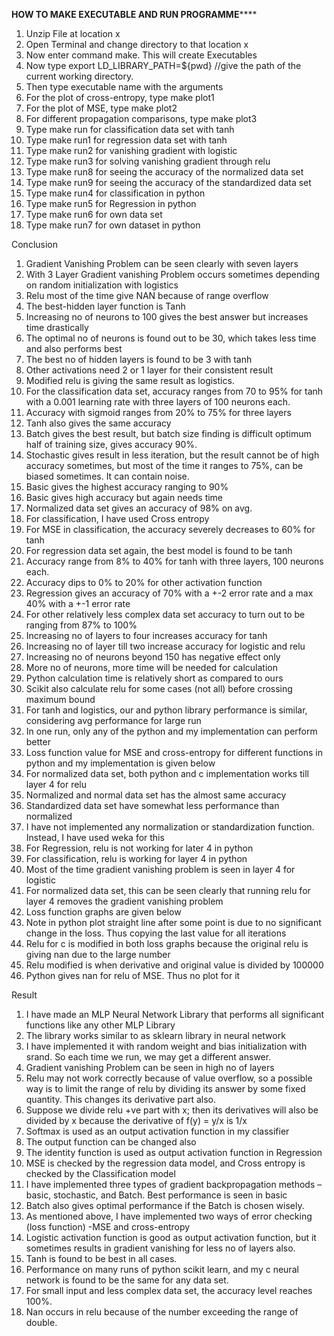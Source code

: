 **************************HOW TO MAKE EXECUTABLE AND RUN PROGRAMME******************************
 1) Unzip File at location x
2) Open Terminal and change directory to that location x
3) Now enter command make.
This will create Executables
4) Now type
export LD_LIBRARY_PATH=${pwd} //give the path of the current
working directory.
5) Then type executable name with the arguments
6) For the plot of cross-entropy, type make plot1
7) For the plot of MSE, type make plot2
8) For different propagation comparisons, type make plot3
9) Type make run for classification data set with tanh
10) Type make run1 for regression data set with tanh
11) Type make run2 for vanishing gradient with logistic
12) Type make run3 for solving vanishing gradient through relu
13) Type make run8 for seeing the accuracy of the normalized data
set
14) Type make run9 for seeing the accuracy of the standardized data
set
15) Type make run4 for classification in python
16) Type make run5 for Regression in python
17) Type make run6 for own data set
18) Type make run7 for own dataset in python

Conclusion
1. Gradient Vanishing Problem can be seen clearly with seven
layers
2. With 3 Layer Gradient vanishing Problem occurs sometimes
depending on random initialization with logistics
3. Relu most of the time give NAN because of range overflow
4. The best-hidden layer function is Tanh
5. Increasing no of neurons to 100 gives the best answer but
increases time drastically
6. The optimal no of neurons is found out to be 30, which takes less
time and also performs best
7. The best no of hidden layers is found to be 3 with tanh
8. Other activations need 2 or 1 layer for their consistent result
9. Modified relu is giving the same result as logistics.
10. For the classification data set, accuracy ranges from 70 to 95%
for tanh with a 0.001 learning rate with three layers of 100
neurons each.
11. Accuracy with sigmoid ranges from 20% to 75% for three layers
12. Tanh also gives the same accuracy
13. Batch gives the best result, but batch size finding is difficult
optimum half of training size, gives accuracy 90%.
14. Stochastic gives result in less iteration, but the result cannot be
of high accuracy sometimes, but most of the time it ranges to
75%, can be biased sometimes. It can contain noise.
15. Basic gives the highest accuracy ranging to 90%
16. Basic gives high accuracy but again needs time
17. Normalized data set gives an accuracy of 98% on avg.
18. For classification, I have used Cross entropy
19. For MSE in classification, the accuracy severely decreases to 60%
for tanh
20. For regression data set again, the best model is found to be tanh
21. Accuracy range from 8% to 40% for tanh with three layers, 100
neurons each.
22. Accuracy dips to 0% to 20% for other activation function
23. Regression gives an accuracy of 70% with a +-2 error rate and a
max 40% with a +-1 error rate
24. For other relatively less complex data set accuracy to turn out to
be ranging from 87% to 100%
25. Increasing no of layers to four increases accuracy for tanh
26. Increasing no of layer till two increase accuracy for logistic and
relu
27. Increasing no of neurons beyond 150 has negative effect only
28. More no of neurons, more time will be needed for calculation
29. Python calculation time is relatively short as compared to ours
30. Scikit also calculate relu for some cases (not all) before crossing
maximum bound
31. For tanh and logistics, our and python library performance is
similar, considering avg performance for large run
32. In one run, only any of the python and my implementation can
perform better
33. Loss function value for MSE and cross-entropy for different
functions in python and my implementation is given below
34. For normalized data set, both python and c implementation
works till layer 4 for relu
35. Normalized and normal data set has the almost same accuracy
36. Standardized data set have somewhat less performance than
normalized
37. I have not implemented any normalization or standardization
function. Instead, I have used weka for this
38. For Regression, relu is not working for later 4 in python
39. For classification, relu is working for layer 4 in python
40. Most of the time gradient vanishing problem is seen in layer 4
for logistic
41. For normalized data set, this can be seen clearly that running
relu for layer 4 removes the gradient vanishing problem
42. Loss function graphs are given below
43. Note in python plot straight line after some point is due to no
significant change in the loss. Thus copying the last value for all
iterations
44. Relu for c is modified in both loss graphs because the original
relu is giving nan due to the large number
45. Relu modified is when derivative and original value is divided by
100000
46. Python gives nan for relu of MSE. Thus no plot for it



Result
1) I have made an MLP Neural Network Library that performs all
significant functions like any other MLP Library
2) The library works similar to as sklearn library in neural network
3) I have implemented it with random weight and bias initialization with
srand. So each time we run, we may get a different answer.
4) Gradient vanishing Problem can be seen in high no of layers
5) Relu may not work correctly because of value overflow, so a possible
way is to limit the range of relu by dividing its answer by some fixed
quantity. This changes its derivative part also.
6) Suppose we divide relu +ve part with x; then its derivatives will also be
divided by x because the derivative of f(y) = y/x is 1/x
7) Softmax is used as an output activation function in my classifier
8) The output function can be changed also
9) The identity function is used as output activation function in
Regression
10) MSE is checked by the regression data model, and Cross entropy is
checked by the Classification model
11) I have implemented three types of gradient backpropagation methods
– basic, stochastic, and Batch. Best performance is seen in basic
12) Batch also gives optimal performance if the Batch is chosen wisely.
13) As mentioned above, I have implemented two ways of error checking
(loss function) -MSE and cross-entropy
14) Logistic activation function is good as output activation function, but
it sometimes results in gradient vanishing for less no of layers also.
15) Tanh is found to be best in all cases.
16) Performance on many runs of python scikit learn, and my c neural
network is found to be the same for any data set.
17) For small input and less complex data set, the accuracy level reaches
100%.
18) Nan occurs in relu because of the number exceeding the range of
double.
